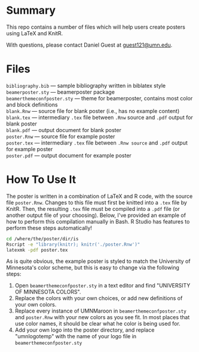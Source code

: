 Summary
=======

This repo contains a number of files which will help users create posters using LaTeX and KnitR. 

With questions, please contact Daniel Guest at guest121@umn.edu.

Files
=====

``bibliography.bib`` &mdash; sample bibliography written in biblatex style   
``beamerposter.sty`` &mdash; beamerposter package   
``beamerthemeconfposter.sty`` &mdash; theme for beamerposter, contains most color and block definitions   
``blank.Rnw`` &mdash; source file for blank poster (i.e., has no example content)   
``blank.tex`` &mdash; intermediary ``.tex`` file between ``.Rnw`` source and ``.pdf`` output for blank poster   
``blank.pdf`` &mdash; output document for blank poster   
``poster.Rnw`` &mdash; source file for example poster   
``poster.tex`` &mdash; intermediary ``.tex`` file between ``.Rnw source`` and ``.pdf`` output for example poster   
``poster.pdf`` &mdash; output document for example poster   

How To Use It
=============

The poster is written in a combination of LaTeX and R code, with the source file ``poster.Rnw``. Changes to this file must first be knitted into a ``.tex`` file by KnitR. Then, the resulting ``.tex`` file must be compiled into a ``.pdf`` file (or another output file of your choosing). Below, I've provided an example of how to perform this compilation manually in Bash. R Studio has features to perform these steps automatically!

```bash
cd /where/the/poster/dir/is
Rscript -e "library(knitr); knitr('./poster.Rnw')"
latexmk -pdf poster.tex
```

As is quite obvious, the example poster is styled to match the University of Minnesota's color scheme, but this is easy to change via the following steps:
1. Open ``beamerthemeconfposter.sty`` in a text editor and find "UNIVERSITY OF MINNESOTA COLORS".
2. Replace the colors with your own choices, or add new definitions of your own colors.
3. Replace every instance of UMNMaroon in ``beamerthemeconfposter.sty`` and ``poster.Rnw`` with your new colors as you see fit. In most places that use color names, it should be clear what he color is being used for.
4. Add your own logo into the poster directory, and replace "umnlogotemp" with the name of your logo file in ``beamerthemeconfposter.sty``
